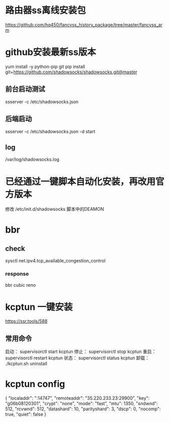# 路由器ss离线安装包
https://github.com/hq450/fancyss_history_package/tree/master/fancyss_arm

# github安装最新ss版本
yum install -y python-pip git
pip install git+https://github.com/shadowsocks/shadowsocks.git@master
## 前台启动测试
ssserver -c /etc/shadowsocks.json
## 后端启动
ssserver -c /etc/shadowsocks.json -d start
## log
/var/log/shadowsocks.log

# 已经通过一键脚本自动化安装，再改用官方版本
修改 /etc/init.d/shadowsocks 脚本中的DEAMON

# bbr
## check
sysctl net.ipv4.tcp_available_congestion_control
### response
bbr cubic reno

# kcptun 一键安装
https://ssr.tools/588
## 常用命令
启动：
supervisorctl start kcptun
停止：
supervisorctl stop kcptun
重启：
supervisorctl restart kcptun
状态：
supervisorctl status kcptun
卸载：
./kcptun.sh uninstall

# kcptun config
{
  "localaddr": ":14747",
  "remoteaddr": "35.220.233.23:29900",
  "key": "g06b08120301",
  "crypt": "none",
  "mode": "fast",
  "mtu": 1350,
  "sndwnd": 512,
  "rcvwnd": 512,
  "datashard": 10,
  "parityshard": 3,
  "dscp": 0,
  "nocomp": true,
  "quiet": false
}
